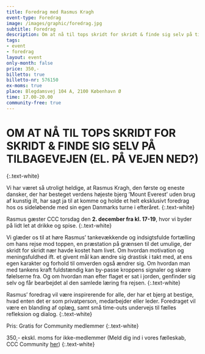 ```yaml
---
title: Foredrag med Rasmus Kragh
event-type: Foredrag
image: /images/graphic/foredrag.jpg
subtitle: Foredrag
description: Om at nå til tops skridt for skridt & finde sig selv på tilbagevejen (El. på vejen ned?)
tags:
- event
- foredrag
layout: event
only-month: false
price: 350,-
billetto: true
billetto-nr: 576150
ex-moms: true
place: Blegdamsvej 104 A, 2100 København Ø
time: 17.00-20.00
community-free: true
---
```


# OM AT NÅ TIL TOPS SKRIDT FOR SKRIDT & FINDE SIG SELV PÅ TILBAGEVEJEN (EL. PÅ VEJEN NED?)
{:.text-white}

Vi har været så utroligt heldige, at Rasmus Kragh, den første og eneste dansker, der har besteget verdens højeste bjerg ’Mount Everest’ uden brug af kunstig ilt, har sagt ja til at komme og holde et helt eksklusivt foredrag hos os sideløbende med sin egen Danmarks turne i efteråret.
{:.text-white}

Rasmus gæster CCC torsdag den **2. december fra kl. 17-19**, hvor vi byder på lidt let at drikke og spise.
{:.text-white}

Vi glæder os til at høre Rasmus’ tankevækkende og indsigtsfulde fortælling om hans rejse mod toppen, en præstation på grænsen til det umulige, der skridt for skridt nær havde kostet ham livet. Om hvordan motivation og meningsfuldhed ift. et givent mål kan ændre sig drastisk i takt med, at ens egen karakter og forhold til omverden også ændrer sig. Om hvordan man med tankens kraft fuldstændig kan by-passe kroppens signaler og skære følelserne fra. Og om hvordan man efter flaget er sat i jorden, genfinder sig selv og får bearbejdet al den samlede læring fra rejsen.
{:.text-white}

Rasmus’ foredrag vil være inspirerende for alle, der har et bjerg at bestige, hvad enten det er som privatperson, medarbejder eller leder. Foredraget vil være en blanding af oplæg, samt små time-outs undervejs til fælles refleksion og dialog.
{:.text-white}

Pris: Gratis for Community medlemmer
{:.text-white}

350,- ekskl. moms for ikke-medlemmer (Meld dig ind i vores fælleskab, CCC Community [her](/community/))
{:.text-white}